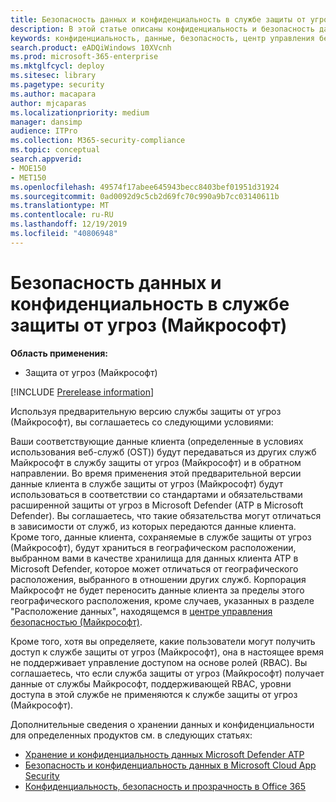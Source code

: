 ```yaml
---
title: Безопасность данных и конфиденциальность в службе защиты от угроз (Майкрософт)
description: В этой статье описаны конфиденциальность и безопасность данных службы.
keywords: конфиденциальность, данные, безопасность, центр управления безопасностью, сбор сведений
search.product: eADQiWindows 10XVcnh
ms.prod: microsoft-365-enterprise
ms.mktglfcycl: deploy
ms.sitesec: library
ms.pagetype: security
ms.author: macapara
author: mjcaparas
ms.localizationpriority: medium
manager: dansimp
audience: ITPro
ms.collection: M365-security-compliance
ms.topic: conceptual
search.appverid:
- MOE150
- MET150
ms.openlocfilehash: 49574f17abee645943becc8403bef01951d31924
ms.sourcegitcommit: 0ad0092d9c5cb2d69fc70c990a9b7cc03140611b
ms.translationtype: MT
ms.contentlocale: ru-RU
ms.lasthandoff: 12/19/2019
ms.locfileid: "40806948"
---
```

# <a name="microsoft-threat-protection-data-security-and-privacy"></a>Безопасность данных и конфиденциальность в службе защиты от угроз (Майкрософт)

**Область применения:**
- Защита от угроз (Майкрософт)

[!INCLUDE [Prerelease information](../includes/prerelease.md)]

Используя предварительную версию службы защиты от угроз (Майкрософт), вы соглашаетесь со следующими условиями:

Ваши соответствующие данные клиента (определенные в условиях использования веб-служб (OST)) будут передаваться из других служб Майкрософт в службу защиты от угроз (Майкрософт) и в обратном направлении. Во время применения этой предварительной версии данные клиента в службе защиты от угроз (Майкрософт) будут использоваться в соответствии со стандартами и обязательствами расширенной защиты от угроз в Microsoft Defender (ATP в Microsoft Defender). Вы соглашаетесь, что такие обязательства могут отличаться в зависимости от служб, из которых передаются данные клиента. Кроме того, данные клиента, сохраняемые в службе защиты от угроз (Майкрософт), будут храниться в географическом расположении, выбранном вами в качестве хранилища для данных клиента ATP в Microsoft Defender, которое может отличаться от географического расположения, выбранного в отношении других служб. Корпорация Майкрософт не будет переносить данные клиента за пределы этого географического расположения, кроме случаев, указанных в разделе "Расположение данных", находящемся в [центре управления безопасностью (Майкрософт)](https://www.microsoft.com/trust-center).

Кроме того, хотя вы определяете, какие пользователи могут получить доступ к службе защиты от угроз (Майкрософт), она в настоящее время не поддерживает управление доступом на основе ролей (RBAC). Вы соглашаетесь, что если служба защиты от угроз (Майкрософт) получает данные от службы Майкрософт, поддерживающей RBAC, уровни доступа в этой службе не применяются к службе защиты от угроз (Майкрософт).


Дополнительные сведения о хранении данных и конфиденциальности для определенных продуктов см. в следующих статьях:
- [Хранение и конфиденциальность данных Microsoft Defender ATP](https://docs.microsoft.com/windows/security/threat-protection/microsoft-defender-atp/data-storage-privacy)
- [Безопасность и конфиденциальность данных в Microsoft Cloud App Security](https://docs.microsoft.com/cloud-app-security/cas-compliance-trust)
- [Конфиденциальность, безопасность и прозрачность в Office 365](https://docs.microsoft.com/office365/servicedescriptions/office-365-platform-service-description/privacy-security-and-transparency#advanced-threat-protection)